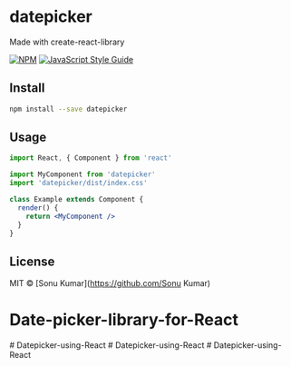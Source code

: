 # datepicker

 Made with create-react-library

[![NPM](https://img.shields.io/npm/v/datepicker.svg)](https://www.npmjs.com/package/datepicker) [![JavaScript Style Guide](https://img.shields.io/badge/code_style-standard-brightgreen.svg)](https://standardjs.com)

## Install

```bash
npm install --save datepicker
```

## Usage

```jsx
import React, { Component } from 'react'

import MyComponent from 'datepicker'
import 'datepicker/dist/index.css'

class Example extends Component {
  render() {
    return <MyComponent />
  }
}
```

## License

MIT © [Sonu Kumar](https://github.com/Sonu Kumar)
# Date-picker-library-for-React

#   D a t e p i c k e r - u s i n g - R e a c t  
 #   D a t e p i c k e r - u s i n g - R e a c t  
 #   D a t e p i c k e r - u s i n g - R e a c t  
 